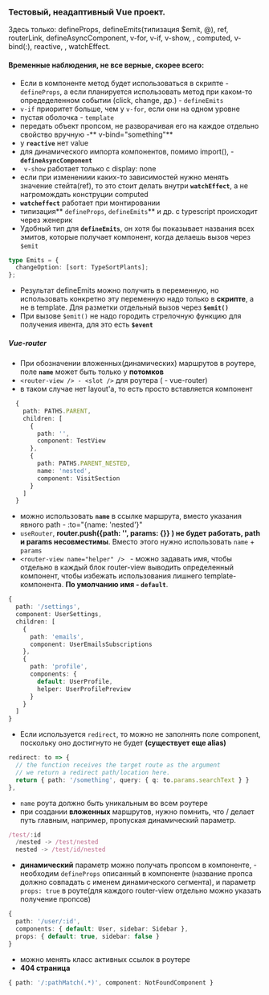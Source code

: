 ### Тестовый, неадаптивный Vue проект.

Здесь только: defineProps, defineEmits(типизация $emit, @), ref, routerLink, defineAsyncComponent, v-for, v-if, v-show, , computed, v-bind(:), reactive, , watchEffect.

#### Временные наблюдения, не все верные, скорее всего:

- Если в компоненте метод будет использоваться в скрипте - `defineProps`, а если планируется использовать метод при каком-то опредеделенном событии (click, change, др.) - `defineEmits`
- `v-if` приоритет больше, чем у `v-for`, если они на одном уровне
- пустая оболочка - `template`
- передать объект пропсом, не разворачивая его на каждое отдельно свойство вручную -** v-bind="something"**
- у **`reactive`** нет value
- для динамического импорта компонентов, помимо import(), - **`defineAsyncComponent`**
- ` v-show` работает только с display: none
- если при изменениии каких-то зависимостей нужно менять значение стейта(ref), то это стоит делать внутри **`watchEffect`**, а не нагромождать конструции computed
- **`watcheffect`** работает при монтировании
- типизация** `defineProps`, `defineEmits`** и др. с typescript происходит через женерик
- Удобный тип для **`defineEmits`**, он хотя бы показывает названия всех эмитов, которые получает компонент, когда делаешь вызов через `$emit`

```ts
type Emits = {
  changeOption: [sort: TypeSortPlants];
};
```

- Результат defineEmits можно получить в переменную, но использовать конкретно эту переменную надо только в **скрипте**, а не в template. Для разметки отдельный вызов через **`$emit()`**
- При вызове `$emit()` не надо городить стрелочную функцию для получения ивента, для это есть **`$event`**

##### Vue-router

- При обозначении вложенных(динамических) маршрутов в роутере, поле **`name`** может быть только у **потомков**
- `<router-view /> - <slot />` для роутера (<RouterView /> - vue-router)
- в таком случае нет layout'a, то есть просто вставляется компонент

```ts
  {
    path: PATHS.PARENT,
    children: [
      {
        path: '',
        component: TestView
      },
      {
        path: PATHS.PARENT_NESTED,
        name: 'nested',
        component: VisitSection
      }
    ]
  }
```

- можно использовать **`name`** в ссылке маршрута, вместо указания явного path - :to="{name: 'nested'}"
- `useRouter`, **router.push({path: '', params: {}} ) не будет работать, path и params несовместимы**. Вместо этого нужно использовать `name` + `params`
- `<router-view name="helper" /> ` - можно задавать имя, чтобы отдельно в каждый блок router-view выводить определенный компонент, чтобы избежать использования лишнего template-компонента. **По умолчанию имя - `default`**.

```ts
{
  path: '/settings',
  component: UserSettings,
  children: [
    {
      path: 'emails',
      component: UserEmailsSubscriptions
    },
    {
      path: 'profile',
      components: {
        default: UserProfile,
        helper: UserProfilePreview
      }
    }
  ]
}
```
- Если используется `redirect`, то можно не заполнять поле component, поскольку оно достигнуто не будет **(существует еще alias)**
```ts
redirect: to => {
  // the function receives the target route as the argument
  // we return a redirect path/location here.
  return { path: '/something', query: { q: to.params.searchText } }
},
```
- `name` роута должно быть уникальным во всем роутере
- при создании **вложенных** маршрутов, нужно помнить, что / делает путь главным, например, пропуская динамический параметр. 
```ts
/test/:id
  /nested -> /test/nested
  nested -> /test/id/nested
```
- **динамический** параметр можно получать пропсом в компоненте, - необходим `defineProps` описанный в компоненте (название пропса должно совпадать с именем динамического сегмента), и параметр `props: true` в роуте(для каждого router-view отдельно можно указать получение пропсов)
```ts
{
  path: '/user/:id',
  components: { default: User, sidebar: Sidebar },
  props: { default: true, sidebar: false }
}
```
- можно менять класс активных ссылок в роутере
- **404 страница**
```ts
{ path: '/:pathMatch(.*)', component: NotFoundComponent }
```